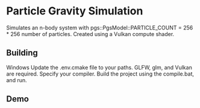 # Particle Gravity Simulation

Simulates an n-body system with pgs::PgsModel::PARTICLE_COUNT = 256 * 256 number of particles. Created using a Vulkan compute shader.

## Building
Windows
Update the .env.cmake file to your paths. GLFW, glm, and Vulkan are required. Specify your compiler.
Build the project using the compile.bat, and run.

## Demo
